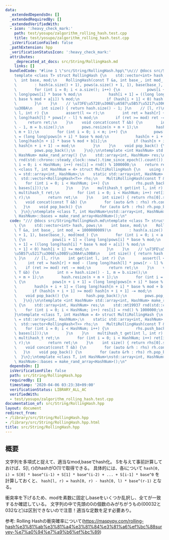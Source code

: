 ```yaml
---
data:
  _extendedDependsOn: []
  _extendedRequiredBy: []
  _extendedVerifiedWith:
  - icon: ':heavy_check_mark:'
    path: test/yosupo/zalgorithm_rolling_hash.test.cpp
    title: test/yosupo/zalgorithm_rolling_hash.test.cpp
  _isVerificationFailed: false
  _pathExtension: hpp
  _verificationStatusIcon: ':heavy_check_mark:'
  attributes:
    _deprecated_at_docs: src/String/RollingHash.md
    links: []
  bundledCode: "#line 1 \"src/String/RollingHash.hpp\"\n/// @docs src/String/RollingHash.md\n\
    template <class T> struct RollingHash {\n    std::vector<int> hash, pows;\n  \
    \  int base, mod;\n    RollingHash(const T &a, int base_, int mod_ = 1000000009)\n\
    \        : hash(a.size() + 1), pows(a.size() + 1, 1), base(base_), mod(mod_) {\n\
    \        for (int i = 0; i < a.size(); i++) {\n            pows[i + 1] = (long\
    \ long)pows[i] * base % mod;\n            hash[i + 1] = ((long long)hash[i] *\
    \ base % mod + a[i]) % mod;\n            if (hash[i + 1] < 0) hash[i + 1] += mod;\n\
    \        }\n    }\n    // \u73FE\u5728\u306E\u6587\u5B57\u5217\u306E\u30B5\u30A4\
    \u30BA\n    int size() { return hash.size() - 1; }\n    // [l, r)\n    int get(int\
    \ l, int r) {\n        assert(l <= r);\n        int ret = hash[r] + mod - (long\
    \ long)hash[l] * pows[r - l] % mod;\n        if (ret >= mod) ret -= mod;\n   \
    \     return ret;\n    }\n    void concat(const T &b) {\n        int n = hash.size()\
    \ - 1, m = b.size();\n        pows.resize(n + m + 1);\n        hash.resize(n +\
    \ m + 1);\n        for (int i = 0; i < m; i++) {\n            pows[n + i + 1]\
    \ = (long long)pows[n + i] * base % mod;\n            hash[n + i + 1] = (long\
    \ long)hash[n + i] * base % mod + b[i];\n            if (hash[n + i + 1] >= mod)\
    \ hash[n + i + 1] -= mod;\n        }\n    }\n    void pop_back() {\n        hash.pop_back();\n\
    \        pows.pop_back();\n    }\n};\n\ntemplate <int HashNum> std::array<int,\
    \ HashNum> make_rand_array() {\n    std::array<int, HashNum> res;\n    std::mt19937\
    \ rnd(std::chrono::steady_clock::now().time_since_epoch().count());\n    for (int\
    \ i = 0; i < HashNum; i++) res[i] = rnd() % 1000000;\n    return res;\n}\ntemplate\
    \ <class T, int HashNum = 4> struct MultiRollingHash {\n    using multihash_t\
    \ = std::array<int, HashNum>;\n    static std::array<int, HashNum> bases;\n  \
    \  std::vector<RollingHash<T>> rhs;\n    MultiRollingHash(const T &a) {\n    \
    \    for (int i = 0; i < HashNum; i++) {\n            rhs.push_back(RollingHash<T>(a,\
    \ bases[i]));\n        }\n    }\n    multihash_t get(int l, int r) {\n       \
    \ multihash_t ret;\n        for (int i = 0; i < HashNum; i++) ret[i] = rhs[i].get(l,\
    \ r);\n        return ret;\n    }\n    int size() { return rhs[0].size(); }\n\
    \    void concat(const T &b) {\n        for (auto &rh : rhs) rh.concat(b);\n \
    \   }\n    void pop_back() {\n        for (auto &rh : rhs) rh.pop_back();\n  \
    \  }\n};\ntemplate <class T, int HashNum>\nstd::array<int, HashNum> MultiRollingHash<T,\
    \ HashNum>::bases = make_rand_array<HashNum>();\n"
  code: "/// @docs src/String/RollingHash.md\ntemplate <class T> struct RollingHash\
    \ {\n    std::vector<int> hash, pows;\n    int base, mod;\n    RollingHash(const\
    \ T &a, int base_, int mod_ = 1000000009)\n        : hash(a.size() + 1), pows(a.size()\
    \ + 1, 1), base(base_), mod(mod_) {\n        for (int i = 0; i < a.size(); i++)\
    \ {\n            pows[i + 1] = (long long)pows[i] * base % mod;\n            hash[i\
    \ + 1] = ((long long)hash[i] * base % mod + a[i]) % mod;\n            if (hash[i\
    \ + 1] < 0) hash[i + 1] += mod;\n        }\n    }\n    // \u73FE\u5728\u306E\u6587\
    \u5B57\u5217\u306E\u30B5\u30A4\u30BA\n    int size() { return hash.size() - 1;\
    \ }\n    // [l, r)\n    int get(int l, int r) {\n        assert(l <= r);\n   \
    \     int ret = hash[r] + mod - (long long)hash[l] * pows[r - l] % mod;\n    \
    \    if (ret >= mod) ret -= mod;\n        return ret;\n    }\n    void concat(const\
    \ T &b) {\n        int n = hash.size() - 1, m = b.size();\n        pows.resize(n\
    \ + m + 1);\n        hash.resize(n + m + 1);\n        for (int i = 0; i < m; i++)\
    \ {\n            pows[n + i + 1] = (long long)pows[n + i] * base % mod;\n    \
    \        hash[n + i + 1] = (long long)hash[n + i] * base % mod + b[i];\n     \
    \       if (hash[n + i + 1] >= mod) hash[n + i + 1] -= mod;\n        }\n    }\n\
    \    void pop_back() {\n        hash.pop_back();\n        pows.pop_back();\n \
    \   }\n};\n\ntemplate <int HashNum> std::array<int, HashNum> make_rand_array()\
    \ {\n    std::array<int, HashNum> res;\n    std::mt19937 rnd(std::chrono::steady_clock::now().time_since_epoch().count());\n\
    \    for (int i = 0; i < HashNum; i++) res[i] = rnd() % 1000000;\n    return res;\n\
    }\ntemplate <class T, int HashNum = 4> struct MultiRollingHash {\n    using multihash_t\
    \ = std::array<int, HashNum>;\n    static std::array<int, HashNum> bases;\n  \
    \  std::vector<RollingHash<T>> rhs;\n    MultiRollingHash(const T &a) {\n    \
    \    for (int i = 0; i < HashNum; i++) {\n            rhs.push_back(RollingHash<T>(a,\
    \ bases[i]));\n        }\n    }\n    multihash_t get(int l, int r) {\n       \
    \ multihash_t ret;\n        for (int i = 0; i < HashNum; i++) ret[i] = rhs[i].get(l,\
    \ r);\n        return ret;\n    }\n    int size() { return rhs[0].size(); }\n\
    \    void concat(const T &b) {\n        for (auto &rh : rhs) rh.concat(b);\n \
    \   }\n    void pop_back() {\n        for (auto &rh : rhs) rh.pop_back();\n  \
    \  }\n};\ntemplate <class T, int HashNum>\nstd::array<int, HashNum> MultiRollingHash<T,\
    \ HashNum>::bases = make_rand_array<HashNum>();\n"
  dependsOn: []
  isVerificationFile: false
  path: src/String/RollingHash.hpp
  requiredBy: []
  timestamp: '2020-04-06 03:23:38+09:00'
  verificationStatus: LIBRARY_ALL_AC
  verifiedWith:
  - test/yosupo/zalgorithm_rolling_hash.test.cpp
documentation_of: src/String/RollingHash.hpp
layout: document
redirect_from:
- /library/src/String/RollingHash.hpp
- /library/src/String/RollingHash.hpp.html
title: src/String/RollingHash.hpp
---
```

## 概要
文字列を多項式と捉えて、適当なmod,baseでhash化。
Sを与えて事前計算しておけば、S[l, r)のhashがO(1)で取得できる。
具体的には、各iについて
`hash[0, i) = S[0] * base^(i-1) + S[1] * base^(i-2) + ... + S[i-1] * base^0`
を計算しておくと、
`hash[l, r) = hash[0, r) - hash[0, l) * base^(r-1)`
となる。

衝突率を下げるため、modを素数に固定しbaseをいくつか乱択し、全てが一致するか確認している。
文字列の中で先頭の0の個数のみがちがうもの(00032と032など)は区別できないので注意！適当な定数を足す必要あり。

参考: Rolling Hashの衝突確率について(https://maspypy.com/rolling-hash%e3%81%ab%e3%81%a4%e3%81%84%e3%81%a6%ef%bc%88survey-%e7%a0%94%e7%a9%b6%ef%bc%89)
